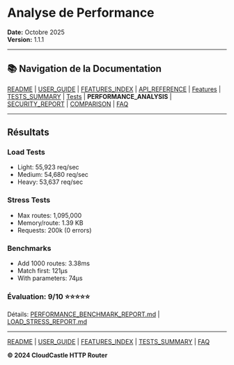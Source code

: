 # Analyse de Performance

**Date:** Octobre 2025  
**Version:** 1.1.1

---

## 📚 Navigation de la Documentation

[README](../../README.md) | [USER_GUIDE](USER_GUIDE.md) | [FEATURES_INDEX](FEATURES_INDEX.md) | [API_REFERENCE](API_REFERENCE.md) | [Features](features/) | [TESTS_SUMMARY](TESTS_SUMMARY.md) | [Tests](tests/) | **PERFORMANCE_ANALYSIS** | [SECURITY_REPORT](SECURITY_REPORT.md) | [COMPARISON](COMPARISON.md) | [FAQ](FAQ.md)

---

## Résultats

### Load Tests
- Light: 55,923 req/sec
- Medium: 54,680 req/sec  
- Heavy: 53,637 req/sec

### Stress Tests
- Max routes: 1,095,000
- Memory/route: 1.39 KB
- Requests: 200k (0 errors)

### Benchmarks
- Add 1000 routes: 3.38ms
- Match first: 121μs
- With parameters: 74μs

### Évaluation: 9/10 ⭐⭐⭐⭐⭐

Détails: [PERFORMANCE_BENCHMARK_REPORT.md](tests/PERFORMANCE_BENCHMARK_REPORT.md) | [LOAD_STRESS_REPORT.md](tests/LOAD_STRESS_REPORT.md)

---

[README](../../README.md) | [USER_GUIDE](USER_GUIDE.md) | [FEATURES_INDEX](FEATURES_INDEX.md) | [TESTS_SUMMARY](TESTS_SUMMARY.md) | [FAQ](FAQ.md)

**© 2024 CloudCastle HTTP Router**
